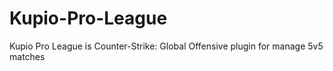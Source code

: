 # Kupio-Pro-League
Kupio Pro League is Counter-Strike: Global Offensive plugin for manage 5v5 matches
